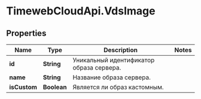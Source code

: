 # TimewebCloudApi.VdsImage

## Properties

Name | Type | Description | Notes
------------ | ------------- | ------------- | -------------
**id** | **String** | Уникальный идентификатор образа сервера. | 
**name** | **String** | Название образа сервера. | 
**isCustom** | **Boolean** | Является ли образ кастомным. | 


